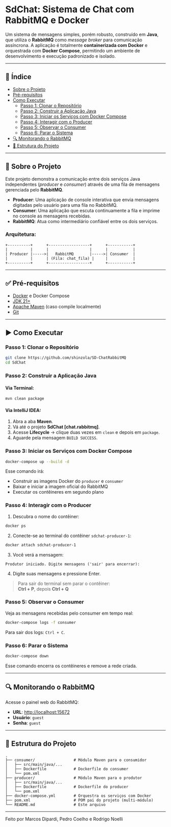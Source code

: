 # SdChat: Sistema de Chat com RabbitMQ e Docker

Um sistema de mensagens simples, porém robusto, construído em **Java**, que utiliza o **RabbitMQ** como *message broker* para comunicação assíncrona. A aplicação é totalmente **containerizada com Docker** e orquestrada com **Docker Compose**, permitindo um ambiente de desenvolvimento e execução padronizado e isolado.

---

## 📑 Índice

- [Sobre o Projeto](#sobre-o-projeto)
- [Pré-requisitos](#pré-requisitos)
- [Como Executar](#como-executar)
  - [Passo 1: Clonar o Repositório](#passo-1-clonar-o-repositório)
  - [Passo 2: Construir a Aplicação Java](#passo-2-construir-a-aplicação-java)
  - [Passo 3: Iniciar os Serviços com Docker Compose](#passo-3-iniciar-os-serviços-com-docker-compose)
  - [Passo 4: Interagir com o Producer](#passo-4-interagir-com-o-producer)
  - [Passo 5: Observar o Consumer](#passo-5-observar-o-consumer)
  - [Passo 6: Parar o Sistema](#passo-6-parar-o-sistema)
- [🔍 Monitorando o RabbitMQ](#monitorando-o-rabbitmq)
- [📁 Estrutura do Projeto](#estrutura-do-projeto)

---

## 💬 Sobre o Projeto

Este projeto demonstra a comunicação entre dois serviços Java independentes (*producer* e *consumer*) através de uma fila de mensagens gerenciada pelo **RabbitMQ**.

- **Producer**: Uma aplicação de console interativa que envia mensagens digitadas pelo usuário para uma fila no RabbitMQ.
- **Consumer**: Uma aplicação que escuta continuamente a fila e imprime no console as mensagens recebidas.
- **RabbitMQ**: Atua como intermediário confiável entre os dois serviços.

### Arquitetura:

```
+----------+      +------------------+      +-----------+
|          |      |                  |      |           |
| Producer |----->|   RabbitMQ       |----->| Consumer  |
|          |      | (Fila: chat_fila) |     |           |
+----------+      +------------------+      +-----------+
```

---

## ✅ Pré-requisitos

- [Docker](https://www.docker.com/) e Docker Compose
- [JDK 21+](https://adoptium.net/)
- [Apache Maven](https://maven.apache.org/) (caso compile localmente)
- [Git](https://git-scm.com/)

---

## ▶️ Como Executar

### Passo 1: Clonar o Repositório

```bash
git clone https://github.com/shinzola/SD-ChatRabbitMQ
cd SdChat
```

### Passo 2: Construir a Aplicação Java

#### Via Terminal:

```bash
mvn clean package
```

#### Via IntelliJ IDEA:

1. Abra a aba **Maven**.
2. Vá até o projeto **SdChat [chat.rabbitmq]**.
3. Acesse **Lifecycle** → clique duas vezes em `clean` e depois em `package`.
4. Aguarde pela mensagem `BUILD SUCCESS`.

### Passo 3: Iniciar os Serviços com Docker Compose

```bash
docker-compose up --build -d
```

Esse comando irá:

- Construir as imagens Docker do `producer` e `consumer`
- Baixar e iniciar a imagem oficial do RabbitMQ
- Executar os contêineres em segundo plano

### Passo 4: Interagir com o Producer

1. Descubra o nome do contêiner:

```bash
docker ps
```

2. Conecte-se ao terminal do contêiner `sdchat-producer-1`:

```bash
docker attach sdchat-producer-1
```

3. Você verá a mensagem:

```
Produtor iniciado. Digite mensagens ('sair' para encerrar):
```

4. Digite suas mensagens e pressione Enter.

> Para sair do terminal sem parar o contêiner:  
> **Ctrl + P**, depois **Ctrl + Q**

### Passo 5: Observar o Consumer

Veja as mensagens recebidas pelo consumer em tempo real:

```bash
docker-compose logs -f consumer
```

Para sair dos logs: `Ctrl + C`.

### Passo 6: Parar o Sistema

```bash
docker-compose down
```

Esse comando encerra os contêineres e remove a rede criada.

---

## 🔍 Monitorando o RabbitMQ

Acesse o painel web do RabbitMQ:

- **URL**: [http://localhost:15672](http://localhost:15672)
- **Usuário**: `guest`
- **Senha**: `guest`

---

## 📁 Estrutura do Projeto

```
.
├── consumer/                 # Módulo Maven para o consumidor
│   ├── src/main/java/...     
│   ├── Dockerfile            # Dockerfile do consumer
│   └── pom.xml
├── producer/                 # Módulo Maven para o produtor
│   ├── src/main/java/...     
│   ├── Dockerfile            # Dockerfile do producer
│   └── pom.xml
├── docker-compose.yml        # Orquestra os serviços com Docker
├── pom.xml                   # POM pai do projeto (multi-módulo)
└── README.md                 # Este arquivo
```

---

Feito por Marcos Dipardi, Pedro Coelho e Rodrigo Noelli
